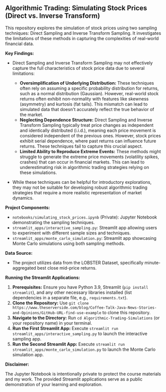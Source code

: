 ## Algorithmic Trading: Simulating Stock Prices (Direct vs. Inverse Transform)

This repository explores the simulation of stock prices using two sampling techniques: Direct Sampling and Inverse Transform Sampling. It investigates the limitations of these methods in capturing the complexities of real-world financial data.

**Key Findings:**

* Direct Sampling and Inverse Transform Sampling may not effectively capture the full characteristics of stock price data due to several limitations:
    * **Oversimplification of Underlying Distribution:** These techniques often rely on assuming a specific probability distribution for returns, such as a normal distribution (Gaussian). However, real-world stock returns often exhibit non-normality with features like skewness (asymmetry) and kurtosis (fat tails). This mismatch can lead to simulated data that doesn't accurately reflect the true behavior of the market.
    * **Neglecting Dependence Structure:** Direct Sampling and Inverse Transform Sampling typically treat price changes as independent and identically distributed (i.i.d.), meaning each price movement is considered independent of the previous ones. However, stock prices exhibit serial dependence, where past returns can influence future returns. These techniques fail to capture this crucial aspect.
    * **Limited Ability to Reproduce Extreme Events:** These methods might struggle to generate the extreme price movements (volatility spikes, crashes) that can occur in financial markets. This can lead to underestimating risk in algorithmic trading strategies relying on these simulations.

* While these techniques can be helpful for introductory explorations, they may not be suitable for developing robust algorithmic trading strategies that require a more realistic representation of market dynamics.

**Project Components:**

* `notebooks/simulating_stock_prices.ipynb` (Private): Jupyter Notebook demonstrating the sampling techniques.
* `streamlit_apps/interactive_sampling.py`: Streamlit app allowing users to experiment with different sample sizes and techniques.
* `streamlit_apps/monte_carlo_simulation.py`: Streamlit app showcasing Monte Carlo simulations using both sampling methods.

**Data Source:**

* The project utilizes data from the LOBSTER Dataset, specifically minute-aggregated best close mid-price returns.

**Running the Streamlit Applications:**

1. **Prerequisites:** Ensure you have Python 3.9, Streamlit (`pip install streamlit`), and any other necessary libraries installed (list dependencies in a separate file, e.g., `requirements.txt`).
2. **Clone the Repository:** Use `git clone https://www.theserverside.com/blog/Coffee-Talk-Java-News-Stories-and-Opinions/GitHub-URL-find-use-example` to clone this repository.
3. **Navigate to the Directory:** Run `cd Algorithmic-Trading-Simulations` (or your repository name) in your terminal.
4. **Run the First Streamlit App:** Execute `streamlit run streamlit_apps/interactive_sampling.py` to launch the interactive sampling app.
5. **Run the Second Streamlit App:** Execute `streamlit run streamlit_apps/monte_carlo_simulation.py` to launch the Monte Carlo simulation app.

**Disclaimer:**

The Jupyter Notebook is intentionally private to protect the course materials and my work. The provided Streamlit applications serve as a public demonstration of your learning and exploration.
